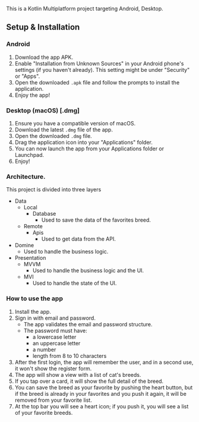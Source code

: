 This is a Kotlin Multiplatform project targeting Android, Desktop.

## Setup & Installation

### Android

1.  Download the app APK.
2.  Enable "Installation from Unknown Sources" in your Android phone's settings (if you haven't already). This setting might be under "Security" or "Apps".
3.  Open the downloaded `.apk` file and follow the prompts to install the application.
4.  Enjoy the app!

### Desktop (macOS) [.dmg]

1.  Ensure you have a compatible version of macOS.
2.  Download the latest `.dmg` file of the app.
3.  Open the downloaded `.dmg` file.
4.  Drag the application icon into your "Applications" folder.
5.  You can now launch the app from your Applications folder or Launchpad.
6.  Enjoy!

### Architecture. 

This project is divided into three layers
 - Data
   - Local
     - Database
       - Used to save the data of the favorites breed.
   - Remote
     - Apis
       - Used to get data from the API.
 - Domine
   - Used to handle the business logic.
 - Presentation
   - MVVM
     - Used to handle the business logic and the UI.
   - MVI 
     - Used to handle the state of the UI.

### How to use the app

1. Install the app.
2. Sign in with email and password.
    - The app validates the email and password structure.
    - The password must have:
        - a lowercase letter
        - an uppercase letter
        - a number
        - length from 8 to 10 characters
3. After the first login, the app will remember the user, and in a second use, it won't show the register form.
4. The app will show a view with a list of cat's breeds.
5. If you tap over a card, it will show the full detail of the breed.
6. You can save the breed as your favorite by pushing the heart button, but if the breed is already in your favorites and you push it again, it will be removed from your favorite list.
7. At the top bar you will see a heart icon; if you push it, you will see a list of your favorite breeds. 